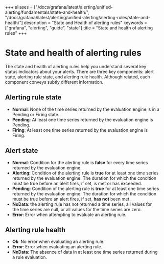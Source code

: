 +++
aliases = ["/docs/grafana/latest/alerting/unified-alerting/fundamentals/state-and-health/", "/docs/grafana/llatest/alerting/unified-alerting/alerting-rules/state-and-health/"]
description = "State and Health of alerting rules"
keywords = ["grafana", "alerting", "guide", "state"]
title = "State and health of alerting rules"
+++

# State and health of alerting rules

The state and health of alerting rules help you understand several key status indicators about your alerts. There are three key components: alert state, alerting rule state, and alerting rule health. Although related, each component conveys subtly different information.

## Alerting rule state

- **Normal**: None of the time series returned by the evaluation engine is in a Pending or Firing state.
- **Pending**: At least one time series returned by the evaluation engine is Pending.
- **Firing**: At least one time series returned by the evaluation engine is Firing.

## Alert state

- **Normal**: Condition for the alerting rule is **false** for every time series returned by the evaluation engine.
- **Alerting**: Condition of the alerting rule is **true** for at least one time series returned by the evaluation engine. The duration for which the condition must be true before an alert fires, if set, is met or has exceeded.
- **Pending**: Condition of the alerting rule is **true** for at least one time series returned by the evaluation engine. The duration for which the condition must be true before an alert fires, if set, **has not** been met.
- **NoData**: the alerting rule has not returned a time series, all values for the time series are null, or all values for the time series are zero.
- **Error**: Error when attempting to evaluate an alerting rule.

## Alerting rule health

- **Ok**: No error when evaluating an alerting rule.
- **Error**: Error when evaluating an alerting rule.
- **NoData**: The absence of data in at least one time series returned during a rule evaluation.
